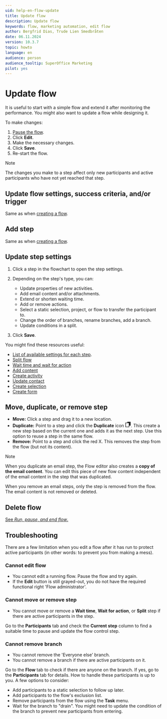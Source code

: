 ```yaml
---
uid: help-en-flow-update
title: Update flow
description: Update flow
keywords: flow, marketing automation, edit flow
author: Bergfrid Dias, Trude Lien Smedbråten
date: 06.11.2024
version: 10.3.7
topic: howto
language: en
audience: person
audience_tooltip: SuperOffice Marketing
pilot: yes
---
```


# Update flow

It is useful to start with a simple flow and extend it after monitoring the performance. You might also want to update a flow while designing it.

To make changes:

1. [Pause the flow][1].
1. Click **Edit**.
1. Make the necessary changes.
1. Click **Save**.
1. Re-start the flow.

> [!NOTE]
> The changes you make to a step affect only new participants and active participants who have not yet reached that step.

## Update flow settings, success criteria, and/or trigger

Same as when [creating a flow][2].

## Add step

Same as when [creating a flow][3].

## Update step settings

1. Click a step in the flowchart to open the step settings.
1. Depending on the step's type, you can:

    * Update properties of new activities.
    * Add email content and/or attachments.
    * Extend or shorten waiting time.
    * Add or remove actions.
    * Select a static selection, project, or flow to transfer the participant to.
    * Change the order of branches, rename branches, add a branch.
    * Update conditions in a split.

1. Click **Save**.

You might find these resources useful:

* [List of available settings for each step][6].
* [Split flow][5]
* [Wait time and wait for action][4]
* [Add content][7]
* [Create activity][9]
* [Update contact][8]
* [Create selection][11]
* [Create form][10]

## Move, duplicate, or remove step

* **Move:** Click a step and drag it to a new location.
* **Duplicate:** Point to a step and click the **Duplicate** icon ![icon][img11]. This create a new step based on the current one and adds it as the next step. Use this option to reuse a step in the same flow.
* **Remove:** Point to a step and click the red X. This removes the step from the flow (but not its content).

> [!NOTE]
> When you duplicate an email step, the Flow editor also creates a **copy of the email content**. You can edit this piece of new flow content independent of the email content in the step that was duplicated.
>
> When you remove an email steps, only the step is removed from the flow. The email content is not removed or deleted.

## Delete flow

[See *Run, pause, and end flow*.][1]

## Troubleshooting

There are a few limitation when you edit a flow after it has run to protect active participants (in other words: to prevent you from making a mess).

### Cannot edit flow

* You cannot edit a running flow. Pause the flow and try again.
* If the **Edit** button is still grayed-out, you do not have the required functional right 'Flow administrator'.

### Cannot move or remove step

* You cannot move or remove a **Wait time**, **Wait for action**, or **Split** step if there are active participants in the step.

Go to the **Participants** tab and check the **Current step** column to find a suitable time to pause and update the flow control step.

### Cannot remove branch

* You cannot remove the 'Everyone else' branch.
* You cannot remove a branch if there are active participants on it.

Go to the **Flow** tab to check if there are anyone on the branch. If yes, go to the **Participants** tab for details. How to handle these participants is up to you. A few options to consider:

* Add participants to a static selection to follow up later.
* Add participants to the flow's exclusion list.
* Remove participants from the flow using the **Task** menu.
* Wait for the branch to "drain". You might need to update the condition of the branch to prevent new participants from entering.

<!-- Referenced links -->
[1]: run-pause-end.md
[2]: create.md
[3]: create.md#add-step
[4]: create.md#wait
[5]: split.md
[6]: step-settings.md
[7]: content.md
[8]: define-flow-actions.md#update
[9]: define-flow-actions.md#create
[10]: ../../forms/learn/create.md
[11]: ../../../search-options/selection/learn/create/tutorial.yml

<!-- Referenced images -->
[img11]: ../../../../../common/icons/duplicate-icon.png
